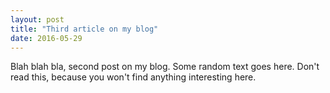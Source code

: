```yaml
---
layout: post
title: "Third article on my blog"
date: 2016-05-29
---
```


Blah blah bla, second post on my blog. Some random text goes here. Don't read this, because you won't find anything interesting here.